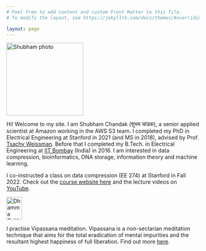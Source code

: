 ```yaml
---
# Feel free to add content and custom Front Matter to this file.
# To modify the layout, see https://jekyllrb.com/docs/themes/#overriding-theme-defaults

layout: page
---
```

<img alt="Shubham photo" src="/img/shubham_photo_9_16_20_cropped.jpeg" style="width: 200px; height: 190px; hspace=" />

Hi! Welcome to my site. I am Shubham Chandak (शुभम चांडक), a senior applied scientist at Amazon working in the AWS S3 team. I completed my PhD in Electrical Engineering at Stanford in 2021 (and MS in 2018), advised by Prof. [Tsachy Weissman](http://web.stanford.edu/~tsachy/). Before that I completed my B.Tech. in Electrical Engineering at [IIT Bombay](http://www.iitb.ac.in/) (India) in 2016. I am interested in data compression, bioinformatics, DNA storage, information theory and machine learning.

I co-instructed a class on data compression (EE 274) at Stanford in Fall 2022. Check out the [course website here](https://stanforddatacompressionclass.github.io/Fall22/) and the lecture videos on [YouTube](https://www.youtube.com/playlist?list=PLv_7iO_xlL0Jgc35Pqn7XP5VTQ5krLMOl).

<a href="https://www.dhamma.org/"><img alt="Dhamma Cakka" src="/img/dhammacakka.gif" style="width: 40px; height: 60px;" /></a>

I practise Vipassana meditation. Vipassana is a non-sectarian meditation technique that aims for the total eradication of mental impurities and the resultant highest happiness of full liberation. Find out more [here](https://www.dhamma.org/).
